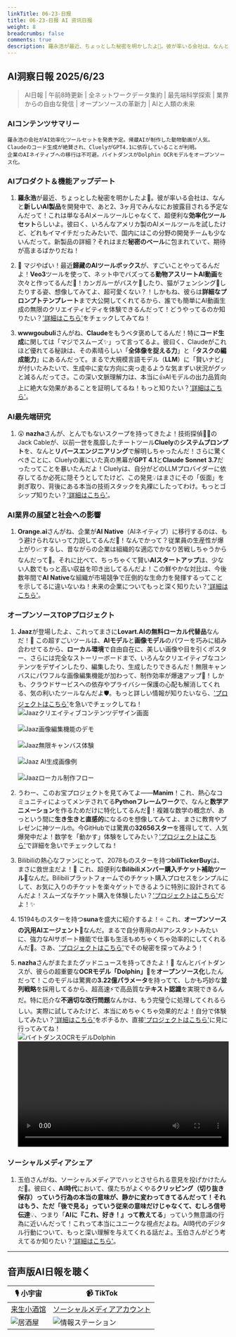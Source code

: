 ```yaml
---
linkTitle: 06-23-日报
title: 06-23-日报 AI 资讯日报
weight: 8
breadcrumbs: false
comments: true
description: 羅永浩が最近、ちょっとした秘密を明かしたよ🤫。彼が率いる会社は、なんと新しいAI製品を開発中で、あと2、3ヶ月でみんなにお披露目される予定なんだって！これは単なるAIメールツールじゃなくて、超便利な効率化ツールセットらしいよ。彼曰く、いろんなアメリカ製のAIメールツールを試したけど、どれもイマイチだったみたいで、.
---
```

## AI洞察日報 2025/6/23

> AI日報 | 午前8時更新 | 全ネットワークデータ集約 | 最先端科学探索 | 業界からの自由な発信 | オープンソースの革新力 | AIと人類の未来

### AIコンテンツサマリー

```
羅永浩の会社がAI効率化ツールセットを発表予定。帰蔵AIが制作した動物動画が人気。
Claudeのコード生成が絶賛され、CluelyがGPT4.1に依存していることが判明。
企業のAIネイティブへの移行は不可避。バイトダンスがDolphin OCRモデルをオープンソース化。
```

### AIプロダクト＆機能アップデート

1.  **羅永浩**が最近、ちょっとした秘密を明かしたよ🤫。彼が率いる会社は、なんと**新しいAI製品**を開発中で、あと2、3ヶ月でみんなにお披露目される予定なんだって！これは単なるAIメールツールじゃなくて、超便利な**効率化ツールセット**らしいよ。彼曰く、いろんなアメリカ製のAIメールツールを試したけど、どれもイマイチだったみたいで、国内にはこの分野の開発チームも少ないんだって。新製品の詳細？それはまだ**秘密のベール**に包まれていて、期待が高まるばかりだね！

2.  📢 マジやばい！最近**歸藏のAIツールボックス**が、すごいことやってるんだよ！**Veo3**ツールを使って、ネット中でバズってる**動物アスリートAI動画**を次々と作ってるんだ🤯！カンガルーがバスケ🏀したり、猫がフェンシング🤺したりする姿、想像してみてよ、超可愛くない？！しかもね、彼らは**詳細なプロンプトテンプレート**まで大公開してくれてるから、誰でも簡単にAI動画生成の無限のクリエイティビティを体験できるんだって！どうやってるのか知りたい？['詳細はこちら'](https://weibo.com/6182606334/PxIdZpN9s)をチェックしてみてね！

3.  **wwwgoubuli**さんがね、**Claude**をもうベタ褒めしてるんだ！特に**コード生成**に関しては「マジでスムーズ✨」って言ってるよ。彼曰く、Claudeがこれほど優れてる秘訣は、その素晴らしい「**全体像を捉える力**」と「**タスクの編成能力**」にあるんだって。まるで大規模言語モデル（**LLM**）に「賢いナビ」が付いたみたいで、生成中に変な方向に突っ走るような気まずい状況がグッと減るんだってさ。この深い文脈理解力は、本当に👍AIモデルの出力品質向上に絶大な効果があることを証明してるね！もっと知りたい？['詳細はこちら'](https://x.com/wwwgoubuli/status/1936501764410445947)。

### AI最先端研究

1.  😮 **nazha**さんが、とんでもないスクープを持ってきたよ！技術探偵🕵️‍♂️のJack Cableが、以前一世を風靡したチートツール**Cluely**の**システムプロンプト**を、なんと**リバースエンジニアリング**で解明しちゃったんだ！さらに驚くべきことに、Cluelyの裏にいた真の黒幕が**GPT 4.1**と**Claude Sonnet 3.7**だったってことを暴いたんだよ！Cluelyは、自分がどのLLMプロバイダーに依存してるか必死に隠そうとしてたけど、この発見💡はまさにその「仮面」を剥ぎ取り、背後にある本当の技術スタックを丸裸にしたってわけ。もっとゴシップ知りたい？['詳細はこちら'](https://x.com/xiaokedada/status/1936625579752902991)。

### AI業界の展望と社会への影響

1.  **Orange.ai**さんがね、企業が**AI Native**（AIネイティブ）に移行するのは、もう避けられないって力説してるんだ🚀！なんでかって？従業員の生産性が爆上がり📈するし、昔ながらの企業は組織的な適応でかなり苦戦しちゃうからなんだって🤔。それに比べて、ちっちゃくて賢い**AIスタートアップ**は、少ない人数でもっと高い収益を叩き出してるんだよ！この鮮やかな対比は、今後数年間で**AI Native**な組織が市場競争で圧倒的な生命力を発揮するってことを示してるに違いないね！未来の企業についてもっと深く知りたい？['詳細はこちら'](https://x.com/oran_ge/status/1936606314354163954)。

### オープンソースTOPプロジェクト

1.  **Jaaz**が登場したよ、これってまさに**Lovart.AIの無料ローカル代替品**なんだ！🤩 この超すごいツールは、**AIモデル**と**画像モデル**のパワーを巧みに組み合わせてるから、**ローカル環境**で自由自在に、美しい画像や目を引くポスター、さらには完全なストーリーボードまで、いろんなクリエイティブなコンテンツをデザインしたり、編集したり、生成したりできるんだ！無限キャンバスにパワフルな画像編集機能が加わって、制作効率が爆速アップ🎨！しかも、クラウドサービスへの依存やプライバシー保護の心配も解消してくれる、気の利いたツールなんだよ🛡️。もっと詳しい情報が知りたいなら、['プロジェクトはこちら'](https://github.com/11cafe/jaaz)を急いでチェックしてね！
    <br/> ![Jaazクリエイティブコンテンツデザイン画面](https://cdn.jsdmirror.com/gh/justlovemaki/imagehub@main/images/2025/07/news_01k02416srfvsanjx89g5bg425.avif) <br/>
    <br/> ![Jaaz画像編集機能のデモ](https://cdn.jsdmirror.com/gh/justlovemaki/imagehub@main/images/2025/07/news_01k0241gw7ej98a8qwjyz2km5h.avif) <br/>
    <br/> ![Jaaz無限キャンバス体験](https://cdn.jsdmirror.com/gh/justlovemaki/imagehub@main/images/2025/07/news_01k0241s8wengt0n4kwf0xje68.avif) <br/>
    <br/> ![Jaaz AI生成画像例](https://cdn.jsdmirror.com/gh/justlovemaki/imagehub@main/images/2025/07/news_01k0241y18fe9b3tc9m0nwj43y.avif) <br/>
    <br/> ![Jaazローカル制作フロー](https://cdn.jsdmirror.com/gh/justlovemaki/imagehub@main/images/2025/07/news_01k024221mfp586sv06sak1tz0.avif) <br/>

2.  うわー、このお宝プロジェクトを見てみてよ——**Manim**！これ、熱心なコミュニティによってメンテされてる**Pythonフレームワーク**で、なんと**数学アニメーション**を作るためだけに特化してるんだ🌟！複雑な数学の概念が、あっという間に**生き生きと直感的**になるのを想像してみてよ、まさに教育やプレゼンに神ツール🤓。今GitHubでは驚異の**32656スター**を獲得してて、人気爆発中だよ！数学を「動かす」体験をしてみたい？['プロジェクトはこちら'](https://github.com/ManimCommunity/manim)で詳細を急いでチェックしてね！

3.  Bilibiliの熱心なファンにとって、2078ものスターを持つ**biliTickerBuy**は、まさに救世主だよ！🎉 これ、超便利な**Bilibiliメンバー購入チケット補助ツール**🎫なんだ。Bilibiliプラットフォームでのチケット購入プロセスをシンプルにして、お気に入りのチケットを楽々ゲットできるように特別に設計されてるんだよ！スムーズなチケット購入を体験したい？['プロジェクトはこちら'](https://github.com/mikumifa/biliTickerBuy)だよ！✨

4.  15194ものスターを持つ**suna**を盛大に紹介するよ！⭐ これ、**オープンソースの汎用AIエージェント**🤖なんだ。まるで自分専用のAIアシスタントみたいに、強力なAIサポート機能で仕事も生活もめちゃくちゃ効率的にしてくれるんだ🚀。さあ、['プロジェクトはこちら'](https://github.com/kortix-ai/suna)でその秘密を探ってみよう！

5.  **nazha**さんがまたまたグッドニュースを持ってきたよ！🥳 なんとバイトダンスが、彼らの超重要な**OCRモデル「Dolphin」**🐬を**オープンソース化**したんだって！このモデルは驚異の**3.22億パラメータ**を持ってて、しかも巧妙な**並列戦略**を採用してるから、超高速⚡️で高品質な**テキスト認識**を実現できるんだ。特に厄介な**不適切な改行問題**なんかは、もう完璧👌に処理してくれるらしい。実際に試してみたけど、本当にめちゃくちゃ効果的だよ！自分で体験してみたい？['詳細はこちら'](https://x.com/xiaokedada/status/1936620029929521317)をポチるか、直接['プロジェクトはこちら'](https://github.com/bytedance/Dolphin?tab=readme-ov-file)に見に行ってみてね！
    <br/> ![バイトダンスOCRモデルDolphin](https://cdn.jsdmirror.com/gh/justlovemaki/imagehub@main/images/2025/07/news_01k02427mafwrsv6c8jrw7dq65.avif) <br/>
    <video src="https://cdn.jsdmirror.com/gh/justlovemaki/imagehub@main/images/2025/07/news_01k0242afqft78j11989kr6v3g.mp4" controls="controls" width="100%"></video>

### ソーシャルメディアシェア

1.  玉伯さんがね、ソーシャルメディアでハッとさせられる意見を投げかけたんだ🤔。彼曰く、**AI時代**において、僕たちがよくやる**クリッピング（切り抜き保存）**っていう行為の本当の意味が、静かに変わってきてるんだって！それはもう、ただ「後で見る」っていう従来の意味だけじゃなくて、むしろ**信号伝達**💡、つまり「**AIに『これ、好き！』って教えてる**」っていう無意識の行為に近いんだって！これって本当にユニークな視点だよね。AI時代のデジタル行動について、もっと深い理解を与えてくれる話だよ。玉伯さんがどう考えてるか知りたい？['詳細はこちら'](https://m.okjike.com/originalPosts/6857deccb7f4ddcfdf15a80c)。

---

## 音声版AI日報を聴く

| 🎙️ **小宇宙** | 📹 **TikTok** |
| --- | --- |
| [来生小酒馆](https://www.xiaoyuzhoufm.com/podcast/683c62b7c1ca9cf575a5030e)  |   [ソーシャルメディアアカウント](https://www.douyin.com/user/MS4wLjABAAAAwpwqPQlu38sO38VyWgw9ZjDEnN4bMR5j8x111UxpseHR9DpB6-CveI5KRXOWuFwG)| 
| ![居酒屋](https://cdn.jsdmirror.com/gh/justlovemaki/imagehub@main/logo/f959f7984e9163fc50d3941d79a7f262.md.png) | ![情報ステーション](https://cdn.jsdmirror.com/gh/justlovemaki/imagehub@main/logo/7fc30805eeb831e1e2baa3a240683ca3.md.png) |